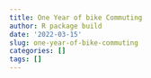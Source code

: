 ```yaml
---
title: One Year of bike Commuting
author: R package build
date: '2022-03-15'
slug: one-year-of-bike-commuting
categories: []
tags: []
---
```

